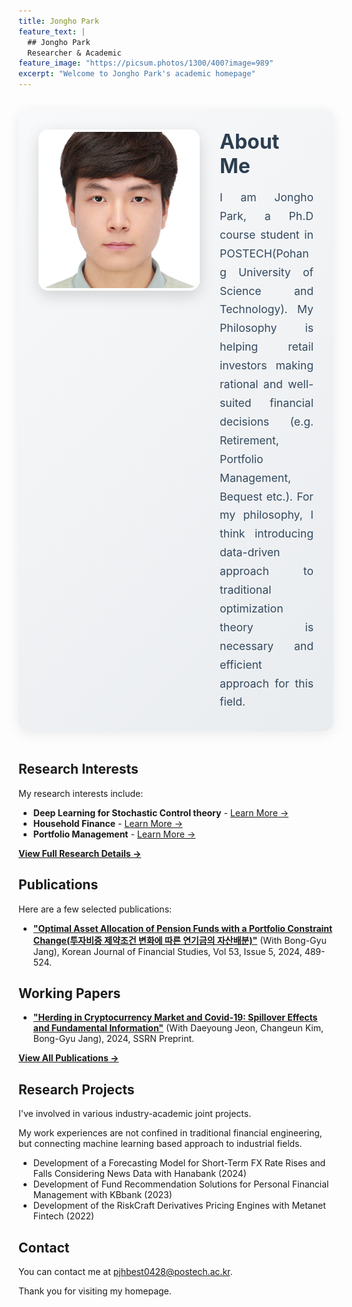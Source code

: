 ```yaml
---
title: Jongho Park
feature_text: |
  ## Jongho Park
  Researcher & Academic
feature_image: "https://picsum.photos/1300/400?image=989"
excerpt: "Welcome to Jongho Park's academic homepage"
---
```


<!-- Profile Section -->
<div class="profile-section">
  <div class="profile-image-container">
    <img src="/assets/images/profile.jpg" alt="Jongho Park" class="profile-image" />
  </div>
  <div class="profile-content">
    <h2>About Me</h2>
    <p class="profile-description">
      I am Jongho Park, a Ph.D course student in POSTECH(Pohang University of Science and Technology). 
      My Philosophy is helping retail investors making rational and well-suited financial decisions (e.g. Retirement, Portfolio Management, Bequest etc.). For my philosophy, I think introducing data-driven approach to traditional optimization theory is necessary and efficient approach for this field.
    </p>
  </div>
</div>

<style>
.profile-section {
  display: flex;
  align-items: flex-start;
  gap: 2rem;
  margin: 2rem 0 3rem 0;
  padding: 2rem;
  background: linear-gradient(135deg, #f8f9fa 0%, #e9ecef 100%);
  border-radius: 16px;
  box-shadow: 0 4px 20px rgba(0,0,0,0.08);
}

.profile-image-container {
  flex-shrink: 0;
}

.profile-image {
  width: 250px;
  height: 250px;
  object-fit: cover;
  border-radius: 16px;
  box-shadow: 0 8px 25px rgba(0,0,0,0.15);
  border: 4px solid white;
  transition: transform 0.3s ease, box-shadow 0.3s ease;
}

.profile-image:hover {
  transform: scale(1.02);
  box-shadow: 0 12px 35px rgba(0,0,0,0.2);
}

.profile-content {
  flex: 1;
  min-width: 0;
}

.profile-content h2 {
  margin: 0 0 1rem 0;
  color: #2c3e50;
  font-size: 2rem;
  font-weight: 700;
}

.profile-description {
  font-size: 1.1rem;
  line-height: 1.7;
  color: #34495e;
  margin: 0;
  text-align: justify;
}

@media (max-width: 768px) {
  .profile-section {
    flex-direction: column;
    text-align: center;
    gap: 1.5rem;
    padding: 1.5rem;
  }
  
  .profile-image {
    width: 200px;
    height: 200px;
  }
  
  .profile-content h2 {
    font-size: 1.5rem;
  }
  
  .profile-description {
    font-size: 1rem;
    text-align: left;
  }
}
</style>

## Research Interests

My research interests include:

- **Deep Learning for Stochastic Control theory** - [Learn More →](/research/#deep-learning-for-stochastic-control-theory)
- **Household Finance** - [Learn More →](/research/#household-finance)
- **Portfolio Management** - [Learn More →](/research/#portfolio-management)

[**View Full Research Details →**](/research/)

## Publications

Here are a few selected publications:

- **["Optimal Asset Allocation of Pension Funds with a Portfolio Constraint Change(투자비중 제약조건 변화에 따른 연기금의 자산배분)"](https://www.e-kjfs.org/upload/pdf/KJFS-2024-10-53-5-489.pdf)** (With Bong-Gyu Jang), Korean Journal of Financial Studies, Vol 53, Issue 5, 2024, 489-524.

## Working Papers
- **["Herding in Cryptocurrency Market and Covid-19: Spillover Effects and Fundamental Information"](https://papers.ssrn.com/sol3/papers.cfm?abstract_id=4759813)** (With Daeyoung Jeon, Changeun Kim, Bong-Gyu Jang), 2024, SSRN Preprint.

[**View All Publications →**](/publications/)

## Research Projects

I've involved in various industry-academic joint projects.

My work experiences are not confined in traditional financial engineering, but connecting machine learning based approach to industrial fields.

- Development of a Forecasting Model for Short-Term FX Rate Rises and Falls Considering News Data with Hanabank (2024)
- Development of Fund Recommendation Solutions for Personal Financial Management with KBbank (2023)
- Development of the RiskCraft Derivatives Pricing Engines with Metanet Fintech (2022)

## Contact

You can contact me at [pjhbest0428@postech.ac.kr](mailto:pjhbest0428@postech.ac.kr).

Thank you for visiting my homepage.
